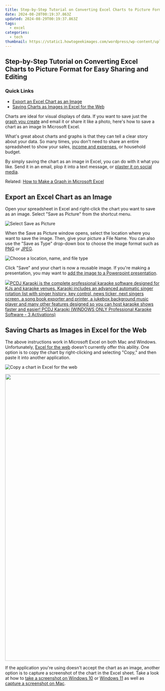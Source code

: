 ```yaml
---
title: Step-by-Step Tutorial on Converting Excel Charts to Picture Format for Easy Sharing and Editing
date: 2024-08-28T00:19:37.863Z
updated: 2024-08-29T00:19:37.863Z
tags:
  - excel
categories:
  - tech
thumbnail: https://static1.howtogeekimages.com/wordpress/wp-content/uploads/2021/09/microsoft_excel_hero_1200x675.jpg
---
```


## Step-by-Step Tutorial on Converting Excel Charts to Picture Format for Easy Sharing and Editing

### Quick Links

* [Export an Excel Chart as an Image](https://location-social.techidaily.com/does-oppo-find-x7-ultra-have-find-my-friends-drfone-by-drfone-virtual-android/)
* [Saving Charts as Images in Excel for the Web](https://howto.techidaily.com/why-your-oppo-f23-5g-screen-might-be-unresponsive-and-how-to-fix-it-drfone-by-drfone-fix-android-problems-fix-android-problems/)

 Charts are ideal for visual displays of data. If you want to save just the [graph you create](https://technical-tips.techidaily.com/top-techniques-for-enhancing-photo-quality-on-your-ios-device/) and email it or share it like a photo, here's how to save a chart as an image In Microsoft Excel.

 What's great about charts and graphs is that they can tell a clear story about your data. So many times, you don't need to share an entire spreadsheet to show your sales, [income and expenses](https://fox-blue.techidaily.com/updated-diving-into-the-depths-with-gopro-hero5-for-2024/), or household budget.

 By simply saving the chart as an image in Excel, you can do with it what you like. Send it in an email, plop it into a text message, or [plaster it on social media](https://screen-sharing-recording.techidaily.com/file-sharing-solutions-beyond-sharex/).

Related: [How to Make a Graph in Microsoft Excel](https://technical-tips.techidaily.com/top-techniques-for-enhancing-photo-quality-on-your-ios-device/) 

##  Export an Excel Chart as an Image

 Open your spreadsheet in Excel and right-click the chart you want to save as an image. Select "Save as Picture" from the shortcut menu.

![Select Save as Picture](https://static1.howtogeekimages.com/wordpress/wp-content/uploads/2021/11/SaveAsPicture-ExcelSaveChartImage.jpg) 

 When the Save as Picture window opens, select the location where you want to save the image. Then, give your picture a File Name. You can also use the "Save as Type" drop-down box to choose the image format such as [PNG](https://facebook-record-videos.techidaily.com/pioneering-your-way-up-on-youtube-26-key-strategies-for-2024/) or [JPEG](https://video-capture.techidaily.com/updated-scholarly-screening-top-10-educational-equipment-to-preserve-lectures-for-2024/).

![Choose a location, name, and file type](https://static1.howtogeekimages.com/wordpress/wp-content/uploads/2021/11/SaveAsPictureDialog-ExcelSaveChartImage.jpg) 

 Click "Save" and your chart is now a reusable image. If you're making a presentation, you may want to [add the image to a Powerpoint presentation](https://fox-boxes.techidaily.com/simplified-steps-for-photo-motion-blur-in-photoshop/).

<!-- affiliate ads begin -->
<a href="https://shop.pcdj.com/order/checkout.php?PRODS=4698832&QTY=1&AFFILIATE=108875&CART=1"> <img src="https://secure.avangate.com/images/merchant/47f4b6321e9fd8e8f7326a6adc1a7c1e/products/karaoki-new-searchresultspane.jpg" border="0">PCDJ Karaoki is the complete professional karaoke software designed for KJs and karaoke venues. Karaoki includes an advanced automatic singer rotation list with singer history, key control, news ticker, next singers screen, a song book exporter and printer, a jukebox background music player and many other features designed so you can host karaoke shows faster and easier! 
 PCDJ Karaoki (WINDOWS ONLY Professional Karaoke Software - 3 Activations)</a>
<!-- affiliate ads end -->
##  Saving Charts as Images in Excel for the Web

 The above instructions work in Microsoft Excel on both Mac and Windows. Unfortunately, [Excel for the web](https://www.office.com/launch/excel) doesn't currently offer this ability. One option is to copy the chart by right-clicking and selecting "Copy," and then paste it into another application.

![Copy a chart in Excel for the web](https://static1.howtogeekimages.com/wordpress/wp-content/uploads/2021/11/Copy-ExcelSaveChartImage.jpg) 

<!-- affiliate ads begin -->
<a href="https://ancheer.sjv.io/c/5597632/1657301/17326" target="_top" id="1657301"><img src="//a.impactradius-go.com/display-ad/17326-1657301" border="0" alt="" width="1920" height="933"/></a><img height="0" width="0" src="https://imp.pxf.io/i/5597632/1657301/17326" style="position:absolute;visibility:hidden;" border="0" />
<!-- affiliate ads end -->
 If the application you're using doesn't accept the chart as an image, another option is to capture a screenshot of the chart in the Excel sheet. Take a look at how to [take a screenshot on Windows 10](https://android-frp.techidaily.com/in-2024-top-5-samsung-galaxy-f54-5g-bypass-frp-tools-for-pc-that-actually-work-by-drfone-android/) or [Windows 11](https://techtrends.techidaily.com/diy-tech-support-overcoming-the-frequent-hurdles-with-your-tv/) as well as [capture a screenshot on Mac](https://youtube-tips.techidaily.com/-color-correction-for-youtube-beauty-for-2024/).

<ins class="adsbygoogle"
     style="display:block"
     data-ad-format="autorelaxed"
     data-ad-client="ca-pub-7571918770474297"
     data-ad-slot="1223367746"></ins>



<ins class="adsbygoogle"
     style="display:block"
     data-ad-client="ca-pub-7571918770474297"
     data-ad-slot="8358498916"
     data-ad-format="auto"
     data-full-width-responsive="true"></ins>


